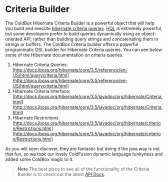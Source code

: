 # Criteria Builder

The ColdBox Hibernate Criteria Builder is a powerful object that will help you build and execute [hibernate criteria queries](http://docs.jboss.org/hibernate/core/3.3/reference/en/html/querycriteria.html). [HQL](http://docs.jboss.org/hibernate/core/3.6/reference/en-US/html/queryhql.html) is extremely powerful, but some developers prefer to build queries dynamically using an object-oriented API, rather than building query strings and concatenating them in strings or buffers. The ColdBox Criteria builder offers a powerful programmatic DSL builder for Hibernate Criteria queries. You can see below some of the Hibernate documentation on criteria queries.

1. Hibernate Criteria Queries: [http://docs.jboss.org/hibernate/core/3.5/reference/en-US/html/querycriteria.html](http://docs.jboss.org/hibernate/core/3.5/reference/en-US/html/querycriteria.html)
2. Hibernate Criteria Interface: [http://docs.jboss.org/hibernate/core/3.5/javadoc/org/hibernate/Criteria.html](http://docs.jboss.org/hibernate/core/3.5/javadoc/org/hibernate/Criteria.html)
3. Hibernate Restrictions: [http://docs.jboss.org/hibernate/core/3.5/javadoc/org/hibernate/criterion/Restrictions.html](http://docs.jboss.org/hibernate/core/3.5/javadoc/org/hibernate/criterion/Restrictions.html)

As you will soon discover, they are fantastic but doing it the java way is not that fun, so we took our lovely ColdFusion dynamic language funkyness and added some ColdBox magic to it.

> **Note** The best place to see all of the functionality of the Criteria Builder is to check out the latest [API Docs](http://apidocs.coldbox.org/).

